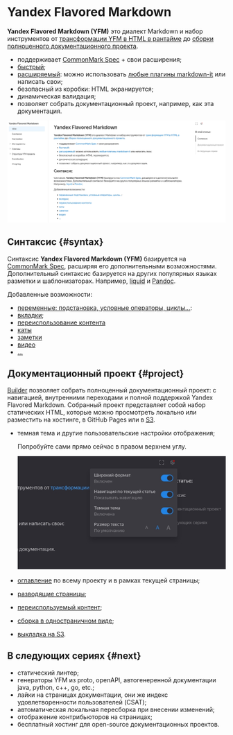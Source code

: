 # Yandex Flavored Markdown

**Yandex Flavored Markdown (YFM)** это диалект Markdown и набор инструментов от [трансформации YFM в HTML в рантайме](./tools/transform/index.md) до [сборки полноценного документационного проекта](./tools/docs/index.md).

- поддерживает [CommonMark Spec](https://spec.commonmark.org/) + свои расширения;
- [быстрый](https://www.npmjs.com/package/markdown-it#benchmark);
- [расширяемый](./plugins/overview.md): можно использовать [любые плагины markdown-it](https://www.npmjs.org/browse/keyword/markdown-it-plugin) или написать свои;
- безопасный из коробки: HTML экранируется;
- динамическая валидация;
- позволяет собрать документационный проект, например, как эта документация.

![Пример отображения страницы документации](./_images/overview_landing_white.jpg)

## Синтаксис {#syntax}

Синтаксис **Yandex Flavored Markdown (YFM)** базируется на [CommonMark Spec](https://spec.commonmark.org/), расширяя его дополнительными возможностями. Дополнительный синтаксис базируется на других популярных языках разметки и шаблонизаторах. Например, [liquid](https://shopify.github.io/liquid/) и [Pandoc](https://pandoc.org/).

Добавленные возможности:
 - [переменные: подстановка, условные операторы, циклы...](./syntax.md#vars):
 - [вкладки](./syntax.md#tabs);
 - [переиспользование контента](./syntax.md#includes)
 - [каты](./syntax.md#cuts)
 - [заметки](./syntax.md#notes)
 - [видео](./syntax.md#video)
 - [...](./syntax.md)

## Документационный проект {#project}

[Builder](./tools/docs/index.md) позволяет собрать полноценный документационный проект: с навигацией, внутренними переходами и полной поддержкой Yandex Flavored Markdown. Собранный проект представляет собой набор статических HTML, которые можно просмотреть локально или разместить на хостинге, в GitHub Pages или в [S3](https://cloud.yandex.ru/services/storage).

- темная тема и другие пользовательские настройки отображения;
    
    Попробуйте сами прямо сейчас в правом верхнем углу.

    ![user_settings](./_images/user_settings.jpg)

- [оглавление](./project/toc.md) по всему проекту и в рамках текущей страницы;
- [разводящие страницы](./project/leading-page.md);
- [переиспользуемый контент](./project/includes.md);
- [сборка в одностраничном виде](./tools/docs/singlePage.md);
- [выкладка на S3](./tools/docs/S3.md).

## В следующих сериях {#next}

- cтатический линтер;
- генераторы YFM из proto, openAPI, автогенеренной документации java, python, c++, go, etc.;
- лайки на страницах документации, они же индекс удовлетворенности пользователей (CSAT);
- автоматическая локальная пересборка при внесении изменений; 
- отображение контрибьюторов на страницах;
- бесплатный хостинг для open-source документационных проектов.
